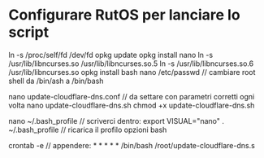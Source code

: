 # Configurare RutOS per lanciare lo script

ln -s /proc/self/fd /dev/fd
opkg update
opkg install nano
ln -s /usr/lib/libncurses.so /usr/lib/libncurses.so.5
ln -s /usr/lib/libncurses.so.6 /usr/lib/libncurses.so
opkg install bash
nano /etc/passwd                                    // cambiare root shell da /bin/ash a /bin/bash

nano update-cloudflare-dns.conf         // da settare con parametri corretti ogni volta
nano update-cloudflare-dns.sh
chmod +x update-cloudflare-dns.sh

nano ~/.bash_profile
// scriverci dentro: export VISUAL="nano"
. ~/.bash_profile                                      // ricarica il profilo opzioni bash

crontab -e
// appendere: * * * * * /bin/bash /root/update-cloudflare-dns.s
